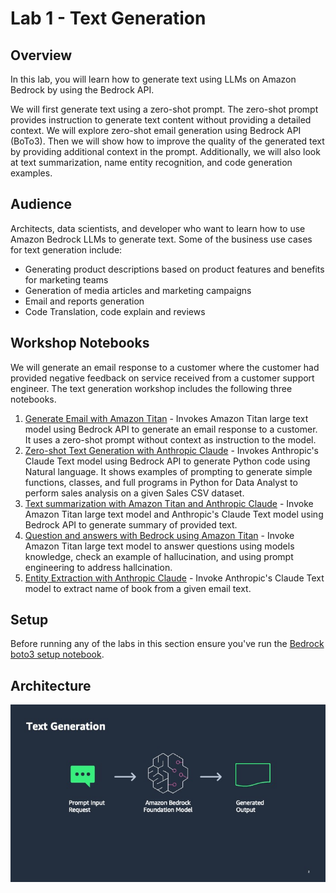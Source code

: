 # Lab 1 - Text Generation

## Overview

In this lab, you will learn how to generate text using LLMs on Amazon Bedrock by using the Bedrock API. 

We will first generate text using a zero-shot prompt. The zero-shot prompt provides instruction to generate text content without providing a detailed context. We will explore zero-shot email generation using Bedrock API (BoTo3). Then we will show how to improve the quality of the generated text by providing additional context in the prompt. Additionally, we will also look at text summarization, name entity recognition, and code generation examples.

## Audience

Architects, data scientists, and developer who want to learn how to use Amazon Bedrock LLMs to generate text. 
Some of the business use cases for text generation include:

- Generating product descriptions based on product features and benefits for marketing teams
- Generation of media articles and marketing campaigns
- Email and reports generation
- Code Translation, code explain and reviews


## Workshop Notebooks

We will generate an email response to a customer where the customer had provided negative feedback on service received from a customer support engineer. The text generation workshop includes the following three notebooks. 
1. [Generate Email with Amazon Titan](./00_text_generation_w_bedrock.ipynb) - Invokes Amazon Titan large text model using Bedrock API to generate an email response to a customer. It uses a zero-shot prompt without context as instruction to the model. 
2. [Zero-shot Text Generation with Anthropic Claude](01_code_generatation_w_bedrock.ipynb) - Invokes Anthropic's Claude Text model using Bedrock API to generate Python code using Natural language. It shows examples of prompting to generate simple functions, classes, and full programs in Python for Data Analyst to perform sales analysis on a given Sales CSV dataset.
3. [Text summarization with Amazon Titan and Anthropic Claude](./02_text-summarization-titan+claude.ipynb) - Invoke Amazon Titan large text model and Anthropic's Claude Text model using Bedrock API to generate summary of provided text.
4. [Question and answers with Bedrock using Amazon Titan](./03_qa_with_bedrock_titan.ipynb) - Invoke Amazon Titan large text model to answer questions using models knowledge, check an example of hallucination, and using prompt engineering to address hallcination.
5. [Entity Extraction with Anthropic Claude](./04_entity_extraction.ipynb) - Invoke Anthropic's Claude Text model to extract name of book from a given email text.


## Setup
Before running any of the labs in this section ensure you've run the [Bedrock boto3 setup notebook](../00_Prerequisites/bedrock_basics.ipynb#Prerequisites).


## Architecture

![Bedrock](./images/bedrock.jpg)
